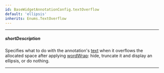 ```yaml
---
id: BaseWidgetAnnotationConfig.textOverflow
default: 'ellipsis'
inherits: Enums.TextOverflow
---
```

---
##### shortDescription
Specifies what to do with the annotation's [text](/api-reference/_hidden/BaseWidgetAnnotationConfig/text.md '{basewidgetpath}/Configuration/annotations/#text') when it overflows the allocated space after applying [wordWrap](/api-reference/_hidden/BaseWidgetAnnotationConfig/wordWrap.md '{basewidgetpath}/Configuration/annotations/#wordWrap'): hide, truncate it and display an ellipsis, or do nothing.

---
<!-- Description goes here -->